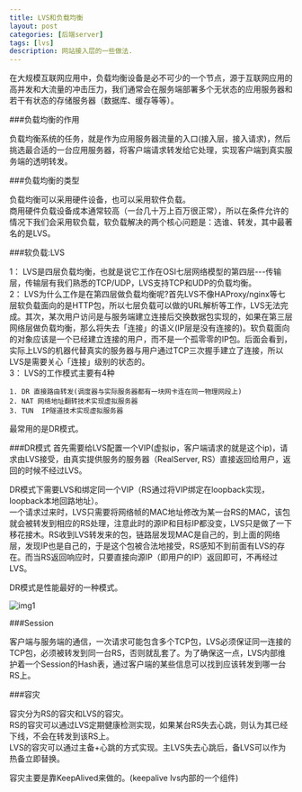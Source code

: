 ```yaml
---
title: LVS和负载均衡
layout: post
categories: [后端server]
tags: [lvs]
description: 网站接入层的一些做法.
---
```


在大规模互联网应用中，负载均衡设备是必不可少的一个节点，源于互联网应用的高并发和大流量的冲击压力，我们通常会在服务端部署多个无状态的应用服务器和若干有状态的存储服务器（数据库、缓存等等）。  

###负载均衡的作用

负载均衡系统的任务，就是作为应用服务器流量的入口(接入层，接入请求)，然后挑选最合适的一台应用服务器，将客户端请求转发给它处理，实现客户端到真实服务端的透明转发。   

###负载均衡的类型

负载均衡可以采用硬件设备，也可以采用软件负载。  
商用硬件负载设备成本通常较高（一台几十万上百万很正常），所以在条件允许的情况下我们会采用软负载，软负载解决的两个核心问题是：选谁、转发，其中最著名的是LVS。  

###软负载:LVS

1： LVS是四层负载均衡，也就是说它工作在OSI七层网络模型的第四层---传输层，传输层有我们熟悉的TCP/UDP，LVS支持TCP和UDP的负载均衡。  
2： LVS为什么工作是在第四层做负载均衡呢?首先LVS不像HAProxy/nginx等七层软负载面向的是HTTP包，所以七层负载可以做的URL解析等工作，LVS无法完成。其次，某次用户访问是与服务端建立连接后交换数据包实现的，如果在第三层网络层做负载均衡，那么将失去「连接」的语义(IP层是没有连接的)。软负载面向的对象应该是一个已经建立连接的用户，而不是一个孤零零的IP包。后面会看到，实际上LVS的机器代替真实的服务器与用户通过TCP三次握手建立了连接，所以LVS是需要关心「连接」级别的状态的。  
3： LVS的工作模式主要有4种

	1. DR 直接路由转发(调度器与实际服务器都有一块网卡连在同一物理网段上)
	2. NAT 网络地址翻转技术实现虚拟服务器
	3. TUN 	IP隧道技术实现虚拟服务器

最常用的是DR模式。

###DR模式
首先需要给LVS配置一个VIP(虚拟ip，客户端请求的就是这个ip)，请求由LVS接受，由真实提供服务的服务器（RealServer, RS）直接返回给用户，返回的时候不经过LVS。  

DR模式下需要LVS和绑定同一个VIP（RS通过将VIP绑定在loopback实现， loopback本地回路地址）。  
一个请求过来时，LVS只需要将网络帧的MAC地址修改为某一台RS的MAC，该包就会被转发到相应的RS处理，注意此时的源IP和目标IP都没变，LVS只是做了一下移花接木。RS收到LVS转发来的包，链路层发现MAC是自己的，到上面的网络层，发现IP也是自己的，于是这个包被合法地接受，RS感知不到前面有LVS的存在。而当RS返回响应时，只要直接向源IP（即用户的IP）返回即可，不再经过LVS。  

DR模式是性能最好的一种模式。

![img1](https://raw.github.com/yuxingfirst/blog/gh-pages/_images/linux-kernel/lvs-dr.png)

###Session

客户端与服务端的通信，一次请求可能包含多个TCP包，LVS必须保证同一连接的TCP包，必须被转发到同一台RS，否则就乱套了。为了确保这一点，LVS内部维护着一个Session的Hash表，通过客户端的某些信息可以找到应该转发到哪一台RS上。  

###容灾

容灾分为RS的容灾和LVS的容灾。  
RS的容灾可以通过LVS定期健康检测实现，如果某台RS失去心跳，则认为其已经下线，不会在转发到该RS上。  
LVS的容灾可以通过主备+心跳的方式实现。主LVS失去心跳后，备LVS可以作为热备立即替换。  

容灾主要是靠KeepAlived来做的。(keepalive lvs内部的一个组件)